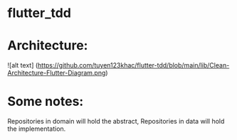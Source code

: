 # flutter_tdd

# Architecture:
![alt text] (https://github.com/tuyen123khac/flutter-tdd/blob/main/lib/Clean-Architecture-Flutter-Diagram.png)
# Some notes:
Repositories in domain will hold the abstract, Repositories in data will hold the implementation.